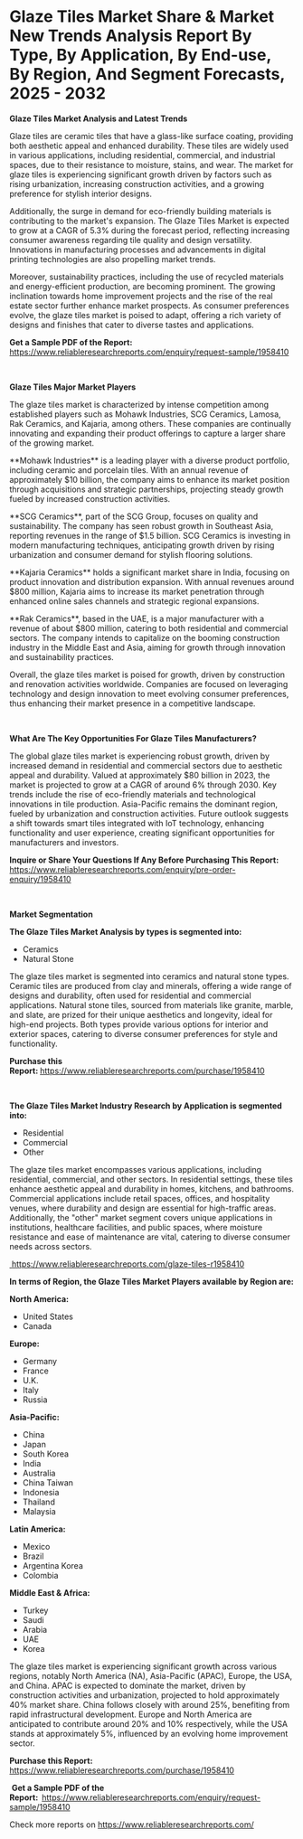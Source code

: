 <p><h1>Glaze Tiles Market Share & Market New Trends Analysis Report By Type, By Application, By End-use, By Region, And Segment Forecasts, 2025 - 2032</h1></p><p><strong>Glaze Tiles Market Analysis and Latest Trends</strong></p>
<p><p>Glaze tiles are ceramic tiles that have a glass-like surface coating, providing both aesthetic appeal and enhanced durability. These tiles are widely used in various applications, including residential, commercial, and industrial spaces, due to their resistance to moisture, stains, and wear. The market for glaze tiles is experiencing significant growth driven by factors such as rising urbanization, increasing construction activities, and a growing preference for stylish interior designs.</p><p>Additionally, the surge in demand for eco-friendly building materials is contributing to the market's expansion. The Glaze Tiles Market is expected to grow at a CAGR of 5.3% during the forecast period, reflecting increasing consumer awareness regarding tile quality and design versatility. Innovations in manufacturing processes and advancements in digital printing technologies are also propelling market trends. </p><p>Moreover, sustainability practices, including the use of recycled materials and energy-efficient production, are becoming prominent. The growing inclination towards home improvement projects and the rise of the real estate sector further enhance market prospects. As consumer preferences evolve, the glaze tiles market is poised to adapt, offering a rich variety of designs and finishes that cater to diverse tastes and applications.</p></p>
<p><strong>Get a Sample PDF of the Report:&nbsp;</strong> <a href="https://www.reliableresearchreports.com/enquiry/request-sample/1958410?utm_campaign=2179&utm_medium=2&utm_source=Github&utm_content=ia&utm_term=30012025&utm_id=glaze-tiles">https://www.reliableresearchreports.com/enquiry/request-sample/1958410</a></p>
<p>&nbsp;</p>
<p><strong>Glaze Tiles Major Market Players</strong></p>
<p><p>The glaze tiles market is characterized by intense competition among established players such as Mohawk Industries, SCG Ceramics, Lamosa, Rak Ceramics, and Kajaria, among others. These companies are continually innovating and expanding their product offerings to capture a larger share of the growing market.</p><p>**Mohawk Industries** is a leading player with a diverse product portfolio, including ceramic and porcelain tiles. With an annual revenue of approximately $10 billion, the company aims to enhance its market position through acquisitions and strategic partnerships, projecting steady growth fueled by increased construction activities.</p><p>**SCG Ceramics**, part of the SCG Group, focuses on quality and sustainability. The company has seen robust growth in Southeast Asia, reporting revenues in the range of $1.5 billion. SCG Ceramics is investing in modern manufacturing techniques, anticipating growth driven by rising urbanization and consumer demand for stylish flooring solutions.</p><p>**Kajaria Ceramics** holds a significant market share in India, focusing on product innovation and distribution expansion. With annual revenues around $800 million, Kajaria aims to increase its market penetration through enhanced online sales channels and strategic regional expansions.</p><p>**Rak Ceramics**, based in the UAE, is a major manufacturer with a revenue of about $800 million, catering to both residential and commercial sectors. The company intends to capitalize on the booming construction industry in the Middle East and Asia, aiming for growth through innovation and sustainability practices.</p><p>Overall, the glaze tiles market is poised for growth, driven by construction and renovation activities worldwide. Companies are focused on leveraging technology and design innovation to meet evolving consumer preferences, thus enhancing their market presence in a competitive landscape.</p></p>
<p>&nbsp;</p>
<p><strong>What Are The Key Opportunities For Glaze Tiles Manufacturers?</strong></p>
<p><p>The global glaze tiles market is experiencing robust growth, driven by increased demand in residential and commercial sectors due to aesthetic appeal and durability. Valued at approximately $80 billion in 2023, the market is projected to grow at a CAGR of around 6% through 2030. Key trends include the rise of eco-friendly materials and technological innovations in tile production. Asia-Pacific remains the dominant region, fueled by urbanization and construction activities. Future outlook suggests a shift towards smart tiles integrated with IoT technology, enhancing functionality and user experience, creating significant opportunities for manufacturers and investors.</p></p>
<p><strong>Inquire or Share Your Questions If Any Before Purchasing This Report:</strong> <a href="https://www.reliableresearchreports.com/enquiry/pre-order-enquiry/1958410?utm_campaign=2179&utm_medium=2&utm_source=Github&utm_content=ia&utm_term=30012025&utm_id=glaze-tiles">https://www.reliableresearchreports.com/enquiry/pre-order-enquiry/1958410</a></p>
<p>&nbsp;</p>
<p><strong>Market Segmentation</strong></p>
<p><strong>The Glaze Tiles Market Analysis by types is segmented into:</strong></p>
<p><ul><li>Ceramics</li><li>Natural Stone</li></ul></p>
<p><p>The glaze tiles market is segmented into ceramics and natural stone types. Ceramic tiles are produced from clay and minerals, offering a wide range of designs and durability, often used for residential and commercial applications. Natural stone tiles, sourced from materials like granite, marble, and slate, are prized for their unique aesthetics and longevity, ideal for high-end projects. Both types provide various options for interior and exterior spaces, catering to diverse consumer preferences for style and functionality.</p></p>
<p><strong>Purchase this Report:&nbsp;</strong><a href="https://www.reliableresearchreports.com/purchase/1958410?utm_campaign=2179&utm_medium=2&utm_source=Github&utm_content=ia&utm_term=30012025&utm_id=glaze-tiles">https://www.reliableresearchreports.com/purchase/1958410</a></p>
<p>&nbsp;</p>
<p><strong>The Glaze Tiles Market Industry Research by Application is segmented into:</strong></p>
<p><ul><li>Residential</li><li>Commercial</li><li>Other</li></ul></p>
<p><p>The glaze tiles market encompasses various applications, including residential, commercial, and other sectors. In residential settings, these tiles enhance aesthetic appeal and durability in homes, kitchens, and bathrooms. Commercial applications include retail spaces, offices, and hospitality venues, where durability and design are essential for high-traffic areas. Additionally, the "other" market segment covers unique applications in institutions, healthcare facilities, and public spaces, where moisture resistance and ease of maintenance are vital, catering to diverse consumer needs across sectors.</p></p>
<p><a href="https://www.reliableresearchreports.com/glaze-tiles-r1958410?utm_campaign=2179&utm_medium=2&utm_source=Github&utm_content=ia&utm_term=30012025&utm_id=glaze-tiles">&nbsp;https://www.reliableresearchreports.com/glaze-tiles-r1958410</a></p>
<p><strong>In terms of Region, the Glaze Tiles Market Players available by Region are:</strong></p>
<p>
    <p> <strong> North America: </strong>
        <ul>
            <li>United States</li>
            <li>Canada</li>
        </ul>
        </p> 
    <p> <strong> Europe: </strong>
        <ul>
            <li>Germany</li>
            <li>France</li>
            <li>U.K.</li>
            <li>Italy</li>
            <li>Russia</li>
        </ul>
        </p> 
    <p> <strong> Asia-Pacific: </strong>
        <ul>
            <li>China</li>
            <li>Japan</li>
            <li>South Korea</li>
            <li>India</li>
            <li>Australia</li>
            <li>China Taiwan</li>
            <li>Indonesia</li>
            <li>Thailand</li>
            <li>Malaysia</li>
        </ul>
        </p> 
    <p> <strong> Latin America: </strong>
        <ul>
            <li>Mexico</li>
            <li>Brazil</li>
            <li>Argentina Korea</li>
            <li>Colombia</li>
        </ul>
        </p> 
    <p> <strong> Middle East & Africa: </strong>
        <ul>
            <li>Turkey</li>
            <li>Saudi</li>
            <li>Arabia</li>
            <li>UAE</li>
            <li>Korea</li>
        </ul>
    </p>
    </p>
<p><p>The glaze tiles market is experiencing significant growth across various regions, notably North America (NA), Asia-Pacific (APAC), Europe, the USA, and China. APAC is expected to dominate the market, driven by construction activities and urbanization, projected to hold approximately 40% market share. China follows closely with around 25%, benefiting from rapid infrastructural development. Europe and North America are anticipated to contribute around 20% and 10% respectively, while the USA stands at approximately 5%, influenced by an evolving home improvement sector.</p></p>
<p><strong>Purchase this Report: </strong><a href="https://www.reliableresearchreports.com/purchase/1958410?utm_campaign=2179&utm_medium=2&utm_source=Github&utm_content=ia&utm_term=30012025&utm_id=glaze-tiles">https://www.reliableresearchreports.com/purchase/1958410</a></p>
<p>&nbsp;<strong>Get a Sample PDF of the Report:&nbsp;&nbsp;</strong><a href="https://www.reliableresearchreports.com/enquiry/request-sample/1958410?utm_campaign=2179&utm_medium=2&utm_source=Github&utm_content=ia&utm_term=30012025&utm_id=glaze-tiles">https://www.reliableresearchreports.com/enquiry/request-sample/1958410</a></p>
<p><strong></strong></p>
<p>Check more reports on <a href="https://www.reliableresearchreports.com/?utm_campaign=2179&utm_medium=2&utm_source=Github&utm_content=ia&utm_term=30012025&utm_id=glaze-tiles">https://www.reliableresearchreports.com/</a></p>